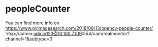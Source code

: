 # peopleCounter
You can find more info on  https://www.pyimagesearch.com/2018/08/13/opencv-people-counter/  
'rtsp://admin:admin123@10.100.7.109:554/cam/realmonitor?channel=1&subtype=0'
